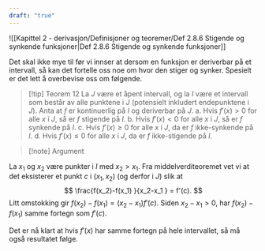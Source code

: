 ```yaml
---
draft: "true"
---
```

![[Kapittel 2 - derivasjon/Definisjoner og teoremer/Def 2.8.6 Stigende og synkende funksjoner|Def 2.8.6 Stigende og synkende funksjoner]]


Det skal ikke mye til før vi innser at dersom en funksjon er deriverbar på et intervall, så kan det fortelle oss noe om hvor den stiger og synker. Spesielt er det lett å overbevise oss om følgende.

> [!tip] Teorem 12
>   La $J$ være et åpent intervall, og la $I$ være et intervall som består av alle punktene i $J$ (potensielt inkludert endepunktene i $J$). Anta at $f$ er kontinuerlig på $I$ og deriverbar på $J$.
>   a. Hvis $f'(x) > 0$ for alle $x$ i $J$, så er $f$ stigende på $I$.
>   b. Hvis $f'(x) < 0$ for alle $x$ i $J$, så er $f$ synkende på $I$.
>   c. Hvis $f'(x) \geq 0$ for alle $x$ i $J$, da er $f$ ikke-synkende på $I$.
>   d. Hvis $f'(x) \leq 0$ for alle $x$ i $J$, da er $f$ ikke-stigende på $I$.

> [!note] Argument 

La $x_1$ og $x_2$ være punkter i $I$ med $x_2 > x_1$. Fra middelverditeoremet vet vi at det eksisterer et punkt $c$ i $(x_1, x_2)$ (og derfor i $J$) slik at 
$$
\frac{f(x_2)-f(x_1) }{x_2-x_1 }  = f'(c).
$$
Litt omstokking gir $f(x_2) - f(x_1) = (x_2-x_1)f'(c)$. Siden $x_2-x_1>0$, har $f(x_2)-f(x_1)$ samme fortegn som $f'(c)$. 

Det er nå klart at hvis $f'(x)$ har samme fortegn på hele intervallet, så må også resultatet følge. 
